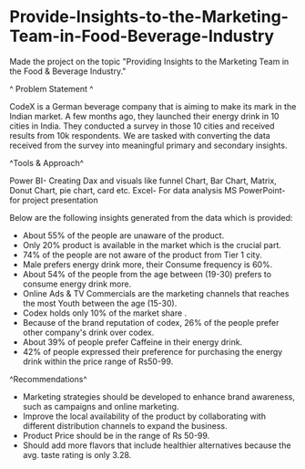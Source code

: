 # Provide-Insights-to-the-Marketing-Team-in-Food-Beverage-Industry
Made the project on the topic "Providing Insights to the Marketing Team in the Food & Beverage Industry." 

^ Problem Statement ^

CodeX is a German beverage company that is aiming to make its mark in the Indian market. A few months ago, they launched their energy drink in 10 cities in India. They conducted a survey in those 10 cities and received results from 10k respondents.
We are tasked with converting the data received from the survey into meaningful primary and secondary insights.

^Tools & Approach^

Power BI- Creating Dax and visuals like funnel Chart, Bar Chart, Matrix,
Donut Chart, pie chart, card etc.
Excel- For data analysis
MS PowerPoint- for project presentation

Below are the following insights generated from the data which is provided:
* About 55% of the people are unaware of the product.
* Only 20% product is available in the market which is the crucial part.
* 74% of the people are not aware of the product from Tier 1 city.
* Male prefers energy drink more, their Consume frequency is 60%.
* About 54% of the people from the age between (19-30) prefers to consume energy drink more.
* Online Ads & TV Commercials are the marketing channels that reaches the most Youth between 
 the age (15-30).
* Codex holds only 10% of the market share .
* Because of the brand reputation of codex, 26% of the people prefer other company's drink over 
 codex.
* About 39% of people prefer Caffeine in their energy drink.
* 42% of people expressed their preference for purchasing the energy drink within the price range 
 of Rs50-99.

^Recommendations^

* Marketing strategies should be developed to enhance brand awareness, such as campaigns and
 online marketing.
* Improve the local availability of the product by collaborating with different distribution channels to
 expand the business.
* Product Price should be in the range of Rs 50-99.
* Should add more flavors that include healthier alternatives because the avg. taste rating is only 
 3.28.
